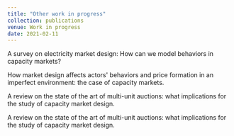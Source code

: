 ```yaml
---
title: "Other work in progress"
collection: publications
venue: Work in progress
date: 2021-02-11
---
```


A survey on electricity market design: How can we model behaviors in capacity markets?
 
How market design affects actors' behaviors and price formation in an imperfect environment: the case of capacity markets. 

A review on the state of the art of multi-unit auctions: what implications for the study of capacity market design. 

A review on the state of the art of multi-unit auctions: what implications for the study of capacity market design. 
